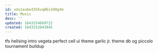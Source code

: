 ```yaml
---
id: xdu1au6e4356vq86s3d0g4m
title: Music
desc: ''
updated: 1643154669722
created: 1643152043845
---
```


tfs
  hellsing intro
  vegeta
  perfect cell
  ui theme
  garlic jr. theme
db
  og piccolo
  tournament buildup